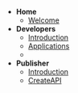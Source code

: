 - **Home**
  - [Welcome](docs/home.md)
- **Developers**
  - [Introduction](docs/dev/introduction.md)
  - [Applications](docs/dev/applications.md)
  -
- **Publisher**
  - [Introduction](docs/publisher/introduction.md)
  - [CreateAPI](docs/publisher/create-api.md)
